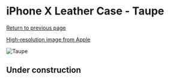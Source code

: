 # iPhone X Leather Case - Taupe

[Return to previous page](/iphone_x)

[High-resolution image from Apple](https://store.storeimages.cdn-apple.com/8756/as-images.apple.com/is/MQT92?wid=4500&hei=4500&fmt=png)

<div style="width: 500px"><img src="/everyphone/MQT92.png" alt="Taupe"></div>

## Under construction

